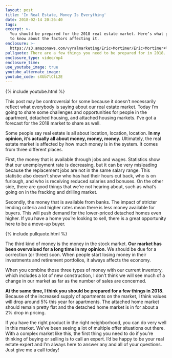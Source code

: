 ```yaml
---
layout: post
title: 'In Real Estate, Money Is Everything'
date: 2018-02-14 20:26:40
tags:
excerpt: >-
  You should be prepared for the 2018 real estate market. Here’s what you need
  to know about the factors affecting it.
enclosure: >-
  https://s3.amazonaws.com/vyralmarketing/Eric+Mortimer/Eric+Mortimer+%26+Associates+Market+Forecast.mp4
pullquote: There are a few things you need to be prepared for in 2018.
enclosure_type: video/mp4
enclosure_time:
use_youtube_image: true
youtube_alternate_image:
youtube_code: sXUb7lCtL2E
---
```


{% include youtube.html %}

This post may be controversial for some because it doesn’t necessarily reflect what everybody is saying about our real estate market. Today I’m going to share some challenges and opportunities for people in the apartment, detached housing, and attached housing markets. I’ve got a forecast for the 2018 market to share as well.

Some people say real estate is all about location, location, location. **In my opinion, it’s actually all about money, money, money.** Ultimately, the real estate market is affected by how much money is in the system. It comes from three different places.

First, the money that is available through jobs and wages. Statistics show that our unemployment rate is decreasing, but it can be very misleading because the replacement jobs are not in the same salary range. This statistic also doesn’t show who has had their hours cut back, who is on furlough, and who is receiving reduced salaries and bonuses. On the other side, there are good things that we’re not hearing about, such as what’s going on in the fracking and drilling market.

Secondly, the money that is available from banks. The impact of stricter lending criteria and higher rates mean there is less money available for buyers. This will push demand for the lower-priced detached homes even higher. If you have a home you’re looking to sell, there is a great opportunity here to be a move-up buyer.&nbsp;

{% include pullquote.html %}

The third kind of money is the money in the stock market. **Our market has been overvalued for a long time in my opinion.** We should be due for a correction (or three) soon. When people start losing money in their investments and retirement portfolios, it always affects the economy.

When you combine those three types of money with our current inventory, which includes a lot of new construction, I don’t think we will see much of a change in our market as far as the number of sales are concerned.

**At the same time, I think you should be prepared for a few things in 2018.** Because of the increased supply of apartments on the market, I think values will drop around 5% this year for apartments. The attached home market should remain pretty flat and the detached home market is in for about a 2% drop in pricing.

If you have the right product in the right neighborhood, you can do very well in this market. We’ve been seeing a lot of multiple offer situations out there. With a complex market like this, the first thing you need to do if you’re thinking of buying or selling is to call an expert. I’d be happy to be your real estate expert and I’m always here to answer any and all of your questions. Just give me a call today!